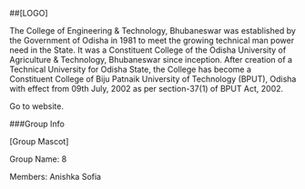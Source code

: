 ##[LOGO]

The College of Engineering & Technology, Bhubaneswar was established by the Government of Odisha in 1981 to meet the growing technical man power need in the State. It was a Constituent College of the Odisha University of Agriculture & Technology, Bhubaneswar since inception. After creation of a Technical University for Odisha State, the College has become a Constituent College of Biju Patnaik University of Technology (BPUT), Odisha with effect from 09th July, 2002 as per section-37(1) of BPUT Act, 2002.

Go to website.

###Group Info

[Group Mascot]

Group Name: 8

Members:
 Anishka
 Sofia